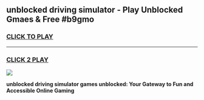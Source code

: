 
## unblocked driving simulator - Play Unblocked Gmaes & Free #b9gmo
<h3>
<a href="https://news.freeplayer.one?title=unblocked_driving_simulator&ref=24F">CLICK TO PLAY</a></h3>
<hr>

<h3>
<a href="https://news.freeplayer.one?title=unblocked_driving_simulator&ref=24F">CLICK 2 PLAY</a>
  
</h3>

<a href="https://news.freeplayer.one?title=unblocked_driving_simulator&ref=24F/"><img src="https://clearcache.store/games.png"></a>


**unblocked driving simulator games unblocked: Your Gateway to Fun and Accessible Online Gaming**
